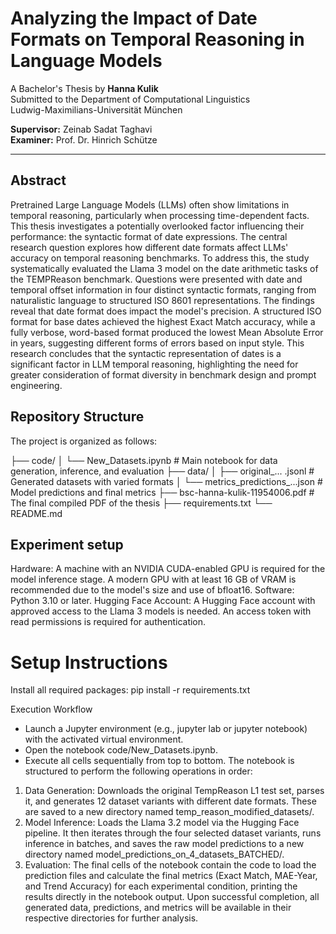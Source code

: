 # Analyzing the Impact of Date Formats on Temporal Reasoning in Language Models

A Bachelor's Thesis by **Hanna Kulik**  
Submitted to the Department of Computational Linguistics  
Ludwig-Maximilians-Universität München

**Supervisor:** Zeinab Sadat Taghavi  
**Examiner:** Prof. Dr. Hinrich Schütze

---

## Abstract

Pretrained Large Language Models (LLMs) often show limitations in temporal reasoning, particularly when processing time-dependent facts. This thesis investigates a potentially overlooked factor influencing their performance: the syntactic format of date expressions. The central research question explores how different date formats affect LLMs' accuracy on temporal reasoning benchmarks. To address this, the study systematically evaluated the Llama 3 model on the date arithmetic tasks of the TEMPReason benchmark. Questions were presented with date and temporal offset information in four distinct syntactic formats, ranging from naturalistic language to structured ISO 8601 representations. The findings reveal that date format does impact the model's precision. A structured ISO format for base dates achieved the highest Exact Match accuracy, while a fully verbose, word-based format produced the lowest Mean Absolute Error in years, suggesting different forms of errors based on input style. This research concludes that the syntactic representation of dates is a significant factor in LLM temporal reasoning, highlighting the need for greater consideration of format diversity in benchmark design and prompt engineering.

## Repository Structure

The project is organized as follows:

├── code/
│ └── New_Datasets.ipynb # Main notebook for data generation, inference, and evaluation
├── data/
│ ├── original_... .jsonl # Generated datasets with varied formats
│ └── metrics_predictions_...json # Model predictions and final metrics
├── bsc-hanna-kulik-11954006.pdf # The final compiled PDF of the thesis
├── requirements.txt
└── README.md

## Experiment setup
Hardware: A machine with an NVIDIA CUDA-enabled GPU is required for the model inference stage. A modern GPU with at least 16 GB of VRAM is recommended due to the model's size and use of bfloat16.
Software: Python 3.10 or later.
Hugging Face Account: A Hugging Face account with approved access to the Llama 3 models is needed. An access token with read permissions is required for authentication.
# Setup Instructions

Install all required packages:
pip install -r requirements.txt

Execution Workflow
- Launch a Jupyter environment (e.g., jupyter lab or jupyter notebook) with the activated virtual environment.
- Open the notebook code/New_Datasets.ipynb.
- Execute all cells sequentially from top to bottom.
The notebook is structured to perform the following operations in order:
1. Data Generation: Downloads the original TempReason L1 test set, parses it, and generates 12 dataset variants with different date formats. These are saved to a new directory named temp_reason_modified_datasets/.
2. Model Inference: Loads the Llama 3.2 model via the Hugging Face pipeline. It then iterates through the four selected dataset variants, runs inference in batches, and saves the raw model predictions to a new directory named model_predictions_on_4_datasets_BATCHED/.
3. Evaluation: The final cells of the notebook contain the code to load the prediction files and calculate the final metrics (Exact Match, MAE-Year, and Trend Accuracy) for each experimental condition, printing the results directly in the notebook output.
Upon successful completion, all generated data, predictions, and metrics will be available in their respective directories for further analysis.
